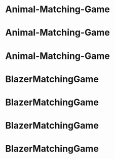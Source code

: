 # Animal-Matching-Game
# Animal-Matching-Game
# Animal-Matching-Game
# BlazerMatchingGame
# BlazerMatchingGame
# BlazerMatchingGame
# BlazerMatchingGame
